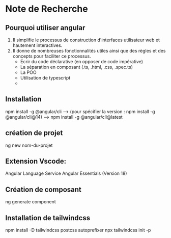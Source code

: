 # Note de Recherche

## Pourquoi utiliser angular
1. Il simplifie le processus de construction d'interfaces utilisateur web et hautement interactives.
2. Il donne de nombreuses fonctionnalités utiles ainsi que des règles et des concepts pour faciliter ce processus.
   - Écrir du code déclarative (en opposer de code impérative)
   - La séparation en composant (.ts, .html, .css, .spec.ts)
   - La POO
   - Utilisation de typescript
   - 
## Installation 
 npm install -g @angular/cli  --> (pour spécifier la version : npm install -g @angular/cli@14) --> npm install -g @angular/cli@latest


## création de projet
ng new nom-du-projet

## Extension Vscode:
Angular Language Service
Angular Essentials (Version 18)

## Création de composant
ng generate component 

## Installation de tailwindcss
npm install -D tailwindcss postcss autoprefixer
npx tailwindcss init -p

